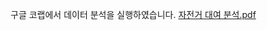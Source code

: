
구글 코랩에서 데이터 분석을 실행하였습니다. 
[자전거 대여 분석.pdf](https://github.com/user-attachments/files/17057764/default.pdf)





